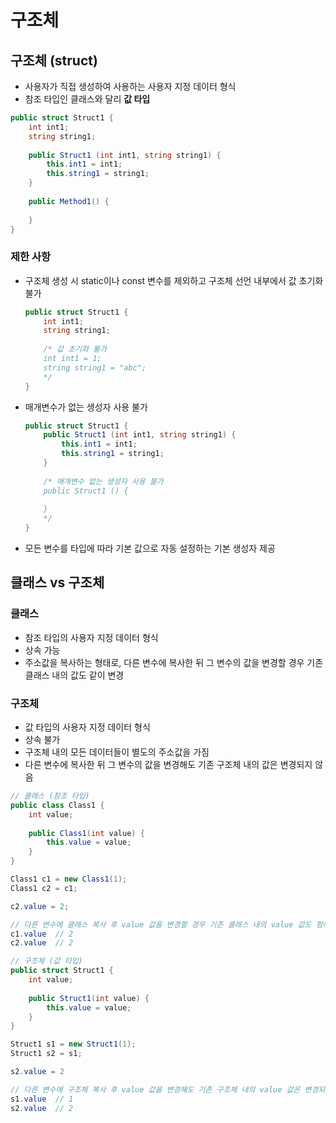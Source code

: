 # 구조체

## 구조체 (struct)

- 사용자가 직접 생성하여 사용하는 사용자 지정 데이터 형식
- 참조 타입인 클래스와 달리 **값 타입**

```csharp
public struct Struct1 {
    int int1;
    string string1;
	
    public Struct1 (int int1, string string1) {
        this.int1 = int1;
        this.string1 = string1;
    }
	
    public Method1() {
        
    }
}
```

### 제한 사항

- 구조체 생성 시 static이나 const 변수를 제외하고 구조체 선언 내부에서 값 초기화 불가
    
    ```csharp
    public struct Struct1 {
        int int1;
        string string1;
    	
        /* 값 초기화 불가
        int int1 = 1;
        string string1 = "abc";
	    */
    }
    ```
    
- 매개변수가 없는 생성자 사용 불가
    
    ```csharp
    public struct Struct1 {
        public Struct1 (int int1, string string1) {
            this.int1 = int1;
            this.string1 = string1;
        }
    	
        /* 매개변수 없는 생성자 사용 불가
        public Struct1 () {
            
        }
        */
    }
    ```
    
- 모든 변수를 타입에 따라 기본 값으로 자동 설정하는 기본 생성자 제공

## 클래스 vs 구조체

### 클래스

- 참조 타입의 사용자 지정 데이터 형식
- 상속 가능
- 주소값을 복사하는 형태로, 다른 변수에 복사한 뒤 그 변수의 값을 변경할 경우 기존 클래스 내의 값도 같이 변경

### 구조체

- 값 타입의 사용자 지정 데이터 형식
- 상속 불가
- 구조체 내의 모든 데이터들이 별도의 주소값을 가짐
- 다른 변수에 복사한 뒤 그 변수의 값을 변경해도 기존 구조체 내의 값은 변경되지 않음

```csharp
// 클래스 (참조 타입)
public class Class1 {
    int value;
	
    public Class1(int value) {
        this.value = value;
    }
}

Class1 c1 = new Class1(1);
Class1 c2 = c1;

c2.value = 2;

// 다른 변수에 클래스 복사 후 value 값을 변경할 경우 기존 클래스 내의 value 값도 함께 변경
c1.value  // 2
c2.value  // 2

// 구조체 (값 타입)
public struct Struct1 {
    int value;
	
    public Struct1(int value) {
        this.value = value;
    }
}

Struct1 s1 = new Struct1(1);
Struct1 s2 = s1;

s2.value = 2

// 다른 변수에 구조체 복사 후 value 값을 변경해도 기존 구조체 내의 value 값은 변경되지 않음
s1.value  // 1
s2.value  // 2
```

